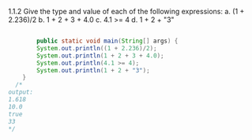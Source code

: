1.1.2
Give the type and value of each of the following expressions:
a. (1 + 2.236)/2
b. 1 + 2 + 3 + 4.0 c. 4.1 >= 4
d. 1 + 2 + "3"


```html


```

```java
        public static void main(String[] args) {
		System.out.println((1 + 2.236)/2);
		System.out.println(1 + 2 + 3 + 4.0);
		System.out.println(4.1 >= 4);
		System.out.println(1 + 2 + "3");
	}
  /*
output:  
1.618
10.0
true
33
*/
```
